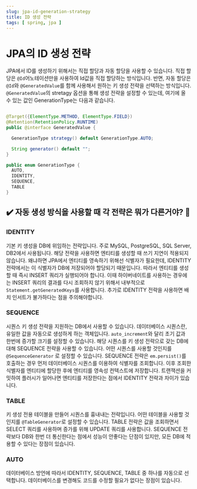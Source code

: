 ```yaml
---
slug: jpa-id-generation-strategy
title: ID 생성 전략
tags: [ spring, jpa ]
---
```


# JPA의 ID 생성 전략

JPA에서 ID를 생성하기 위해서는 직접 할당과 자동 할당을 사용할 수 있습니다. 직접 할당은 `@Id`어노테이션만을 사용하여 Id값을 직접 할당하는 방식입니다. 반면, 자동
할당은 `@Id`와 `@GeneratedValue`를 함께 사용해서 원하는 키 생성 전략을 선택하는 방식입니다. `@GeneratedValue`의 stretagy 옵션을 통해 생성
전략을 설정할 수 있는데, 여기에 올 수 있는 값인 GenerationType는 다음과 같습니다.

```java

@Target({ElementType.METHOD, ElementType.FIELD})
@Retention(RetentionPolicy.RUNTIME)
public @interface GeneratedValue {

  GenerationType strategy() default GenerationType.AUTO;

  String generator() default "";
}

public enum GenerationType {
  AUTO,
  IDENTITY,
  SEQUENCE,
  TABLE
}
```

## ✔️ 자동 생성 방식을 사용할 때 각 전략은 뭐가 다른거야? 🤔

### IDENTITY
기본 키 생성을 DB에 위임하는 전략입니다. 주로 MySQL, PostgreSQL, SQL Server, DB2에서 사용됩니다. 해당 전략을 사용하면 엔티티를 생성할 때 쓰기
지연이 적용되지 않습니다. 왜냐하면 JPA에서 엔티티를 영속하기 위해선 식별자가 필요한데, IDENTITY 전략에서는 이 식별자가 DB에 저장되어야 할당되기 때문입니다. 따라서
엔티티를 생성할 때 즉시 INSERT 쿼리가 실행되어야 합니다. 이때 하이버네이트를 사용하는 경우에는 INSERT 쿼리의 결과를 다시 조회하지 않기 위해서 내부적으로
`Statement.getGeneratedKeys`를 사용합니다. 추가로 IDENTITY 전략을 사용하면 배치 인서트가 불가하다는 점을 주의해야합니다.

### SEQUENCE
시퀀스 키 생성 전략을 지원하는 DB에서 사용할 수 있습니다. 데이터베이스 시퀀스란, 유일한 값을 자동으로 생성하게 하는 객체입니다. `auto_increment`와 달리 초기
값과 한번에 증가할 크기를 설정할 수 있습니다. 해당 시퀀스를 키 생성 전략으로 갖는 DB에 대해 SEQUENCE 전략을 사용할 수 있습니다. 어떤 시퀀스를 사용할 것인지를
`@SequenceGenerator` 로 설정할 수 있습니다. SEQUENCE 전략은 `em.persist()`를 호출하는 경우 먼저 데이터베이스 시퀀스를 이용하여 식별자를
조회합니다. 이후 조회한 식별자를 엔티티에 할당한 후에 엔티티를 영속성 컨텍스트에 저장합니다. 트랜잭션을 커밋하여 플러시가 일어나면 엔티티를 저장한다는 점에서 IDENTITY
전략과 차이가 있습니다.

### TABLE
키 생성 전용 테이블을 만들어 시퀀스를 흉내내는 전략입니다. 어떤 테이블을 사용할 것인지를 `@TableGenerator`로 설정할 수 있습니다. TABLE 전략은 값을 조회하면서
SELECT 쿼리를 사용하며 증가를 위해 UPDATE 쿼리를 사용합니다. SEQUENCE 전략보다 DB와 한번 더 통신한다는 점에서 성능이 안좋다는 단점이 있지만, 모든 DB에
적용할 수 있다는 장점이 있습니다.

### AUTO
데이터베이스 방언에 따라서 IDENTITY, SEQUENCE, TABLE 중 하나를 자동으로 선택합니다. 데이터베이스를 변경해도 코드를 수정할 필요가 없다는 장점이 있습니다.
